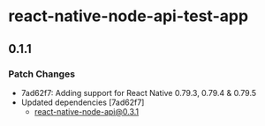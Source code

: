 # react-native-node-api-test-app

## 0.1.1

### Patch Changes

- 7ad62f7: Adding support for React Native 0.79.3, 0.79.4 & 0.79.5
- Updated dependencies [7ad62f7]
  - react-native-node-api@0.3.1
